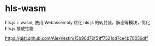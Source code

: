 # hls-wasm

hls.js + wasm, 使用 Webassembly 优化 hls.js 的转封装，解密等模块，优化 hls.js 播放性能

https://gist.github.com/AlexVestin/15b90d72f51ff7521cd7ce4b70056dff